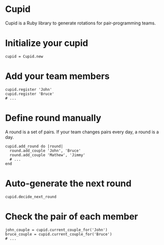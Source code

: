 # Cupid

Cupid is a Ruby library to generate rotations for pair-programming teams.


# Initialize your cupid

    cupid = Cupid.new

# Add your team members

    cupid.register 'John'
    cupid.register 'Bruce'
    # ...

# Define round manually

A round is a set of pairs. If your team changes pairs every day, a round is a day.

	cupid.add_round do |round|
	  round.add_couple 'John', 'Bruce'
	  round.add_couple 'Mathew', 'Jimmy'
	  # ...
	end

# Auto-generate the next round

	cupid.decide_next_round

# Check the pair of each member

	john_couple = cupid.current_couple_for('John')
	bruce_couple = cupid.current_couple_for('Bruce')
	# ...

